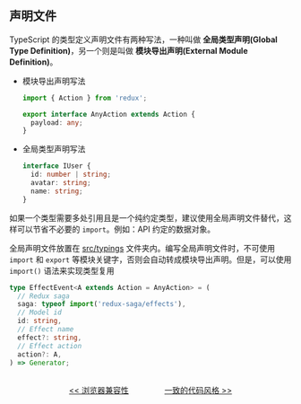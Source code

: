 ## 声明文件

TypeScript 的类型定义声明文件有两种写法，一种叫做 **全局类型声明(Global Type Definition)**，另一个则是叫做 **模块导出声明(External Module Definition)**。

- 模块导出声明写法

  ```ts
  import { Action } from 'redux';

  export interface AnyAction extends Action {
    payload: any;
  }
  ```

- 全局类型声明写法

  ```ts
  interface IUser {
    id: number | string;
    avatar: string;
    name: string;
  }
  ```

如果一个类型需要多处引用且是一个纯约定类型，建议使用全局声明文件替代，这样可以节省不必要的 `import`。例如：API 约定的数据对象。

全局声明文件放置在 [src/typings](getting-started.md#目录结构) 文件夹内。编写全局声明文件时，不可使用 `import` 和 `export` 等模块关键字，否则会自动转成模块导出声明。但是，可以使用 `import()` 语法来实现类型复用

```ts
type EffectEvent<A extends Action = AnyAction> = (
  // Redux saga
  saga: typeof import('redux-saga/effects'),
  // Model id
  id: string,
  // Effect name
  effect?: string,
  // Effect action
  action?: A,
) => Generator;
```

<p align="center">
<br />
<a href="/docs/compat.md"><< 浏览器兼容性</a>
&emsp;&emsp;&emsp;&emsp;
<a href="/docs/code-style.md">一致的代码风格 >></a>
</p>
